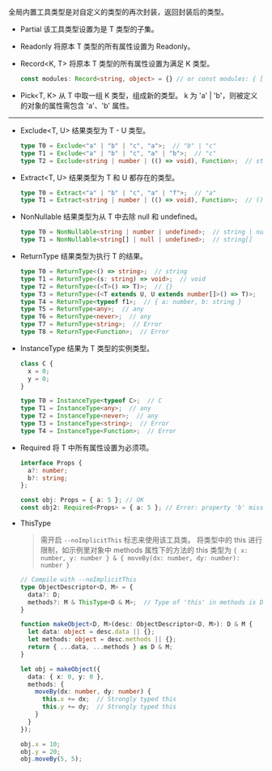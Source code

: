 全局内置工具类型是对自定义的类型的再次封装，返回封装后的类型。

* Partial<T>
  该工具类型设置为是 T 类型的子集。

* Readonly<T>
  将原本 T 类型的所有属性设置为 Readonly。

* Record<K, T>
  将原本 T 类型的所有属性设置为满足 K 类型。
  ```ts
  const modules: Record<string, object> = {} // or const modules: { [key: string]: object } = {}
  ```

* Pick<T, K>
  从 T 中取一组 K 类型，组成新的类型。
  k 为 'a' | 'b'，则被定义的对象的属性需包含 'a'、'b' 属性。
---
* Exclude<T, U>
  结果类型为 T - U 类型。
  ```ts
  type T0 = Exclude<"a" | "b" | "c", "a">;  // "b" | "c"
  type T1 = Exclude<"a" | "b" | "c", "a" | "b">;  // "c"
  type T2 = Exclude<string | number | (() => void), Function>;  // string | number
  ```
* Extract<T, U>
  结果类型为 T 和 U 都存在的类型。
  ```ts
  type T0 = Extract<"a" | "b" | "c", "a" | "f">;  // "a"
  type T1 = Extract<string | number | (() => void), Function>;  // () => void
  ```
* NonNullable<T>
  结果类型为从 T 中去除 null 和 undefined。
  ```ts
  type T0 = NonNullable<string | number | undefined>;  // string | number
  type T1 = NonNullable<string[] | null | undefined>;  // string[]
  ```
* ReturnType<T>
  结果类型为执行 T 的结果。
  ```ts
  type T0 = ReturnType<() => string>;  // string
  type T1 = ReturnType<(s: string) => void>;  // void
  type T2 = ReturnType<(<T>() => T)>;  // {}
  type T3 = ReturnType<(<T extends U, U extends number[]>() => T)>;  // number[]
  type T4 = ReturnType<typeof f1>;  // { a: number, b: string }
  type T5 = ReturnType<any>;  // any
  type T6 = ReturnType<never>;  // any
  type T7 = ReturnType<string>;  // Error
  type T8 = ReturnType<Function>;  // Error
  ```
* InstanceType<T>
  结果为 T 类型的实例类型。
  ```ts
  class C {
    x = 0;
    y = 0;
  }

  type T0 = InstanceType<typeof C>;  // C
  type T1 = InstanceType<any>;  // any
  type T2 = InstanceType<never>;  // any
  type T3 = InstanceType<string>;  // Error
  type T4 = InstanceType<Function>;  // Error
  ```
* Required<T>
  将 T 中所有属性设置为必须项。
  ```ts
  interface Props {
    a?: number;
    b?: string;
  };

  const obj: Props = { a: 5 }; // OK
  const obj2: Required<Props> = { a: 5 }; // Error: property 'b' missing
  ```
* ThisType<T>
  > 需开启 `--noImplicitThis` 标志来使用该工具类。
  将类型中的 this 进行限制，如示例里对象中 methods 属性下的方法的 this 类型为 `{ x: number, y: number } & { moveBy(dx: number, dy: number): number }`
  ```ts
  // Compile with --noImplicitThis
  type ObjectDescriptor<D, M> = {
    data?: D;
    methods?: M & ThisType<D & M>;  // Type of 'this' in methods is D & M
  }

  function makeObject<D, M>(desc: ObjectDescriptor<D, M>): D & M {
    let data: object = desc.data || {};
    let methods: object = desc.methods || {};
    return { ...data, ...methods } as D & M;
  }

  let obj = makeObject({
    data: { x: 0, y: 0 },
    methods: {
      moveBy(dx: number, dy: number) {
        this.x += dx;  // Strongly typed this
        this.y += dy;  // Strongly typed this
      }
    }
  });

  obj.x = 10;
  obj.y = 20;
  obj.moveBy(5, 5);
  ```
